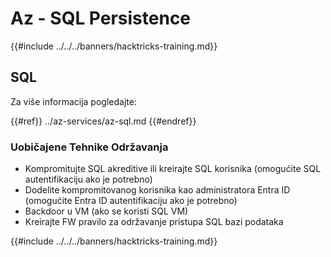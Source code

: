 # Az - SQL Persistence

{{#include ../../../banners/hacktricks-training.md}}

## SQL

Za više informacija pogledajte:

{{#ref}}
../az-services/az-sql.md
{{#endref}}

### Uobičajene Tehnike Održavanja

- Kompromitujte SQL akreditive ili kreirajte SQL korisnika (omogućite SQL autentifikaciju ako je potrebno)
- Dodelite kompromitovanog korisnika kao administratora Entra ID (omogućite Entra ID autentifikaciju ako je potrebno)
- Backdoor u VM (ako se koristi SQL VM)
- Kreirajte FW pravilo za održavanje pristupa SQL bazi podataka

{{#include ../../../banners/hacktricks-training.md}}
